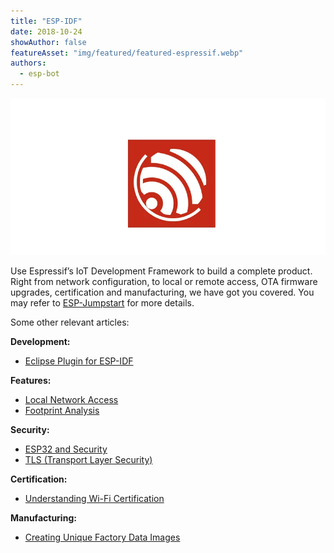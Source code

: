 ```yaml
---
title: "ESP-IDF"
date: 2018-10-24
showAuthor: false
featureAsset: "img/featured/featured-espressif.webp"
authors:
  - esp-bot
---
```

![](img/espidf-1.webp)

Use Espressif’s IoT Development Framework to build a complete product. Right from network configuration, to local or remote access, OTA firmware upgrades, certification and manufacturing, we have got you covered. You may refer to [ESP-Jumpstart](https://medium.com/the-esp-journal/jumpstart-iot-product-development-on-esp32-2d2b981e9c3f) for more details.

Some other relevant articles:

__Development:__ 

- [Eclipse Plugin for ESP-IDF](https://medium.com/the-esp-journal/eclipse-plugin-for-esp-idf-bd69a6c9dd3c)

__Features:__ 

- [Local Network Access](https://medium.com/the-esp-journal/local-network-access-via-http-server-fb7fcfc3d67e)
- [Footprint Analysis](https://medium.com/the-esp-journal/analysing-static-footprint-eceb73fb9f2d)

__Security:__ 

- [ESP32 and Security](https://medium.com/the-esp-journal/understanding-esp32s-security-features-14483e465724)
- [TLS (Transport Layer Security)](https://medium.com/the-esp-journal/esp32-tls-transport-layer-security-and-iot-devices-3ac93511f6d8)

__Certification:__ 

- [Understanding Wi-Fi Certification](https://medium.com/the-esp-journal/wi-fi-certification-with-esp32-311e09dd06ff)

__Manufacturing:__ 

- [Creating Unique Factory Data Images](https://medium.com/the-esp-journal/building-products-creating-unique-factory-data-images-3f642832a7a3)
